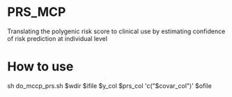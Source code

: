 # PRS_MCP
Translating the polygenic risk score to clinical use by estimating confidence of risk prediction at individual level 

# How to use
sh do_mccp_prs.sh $wdir $ifile  $y_col $prs_col 'c("$covar_col")' $ofile
